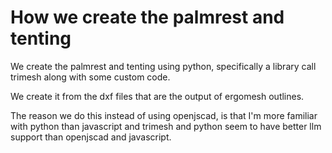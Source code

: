 # How we create the palmrest and tenting
We create the palmrest and tenting using python, specifically a library call trimesh along with some custom code.

We create it from the dxf files that are the output of ergomesh outlines.

The reason we do this instead of using openjscad, is that I'm more familiar with python than javascript and trimesh and python seem to have better llm support than openjscad and javascript.

